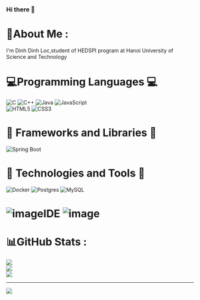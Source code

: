 ### Hi there 👋

# 💫About Me :
I'm Dinh Dinh Loc,student of HEDSPI program at 
Hanoi University of Science and Technology


# 💻Programming Languages 💻
![C](https://img.icons8.com/?size=100&id=shQTXiDQiQVR&format=png&color=000000)
![C++](https://img.icons8.com/?size=100&id=TpULddJc4gTh&format=png&color=000000)
![Java](https://img.icons8.com/?size=100&id=GPfHz0SM85FX&format=png&color=000000)
![JavaScript](https://img.icons8.com/?size=100&id=tGvHBPJaKqEd&format=png&color=000000)
<br/>
![HTML5](https://img.icons8.com/?size=100&id=20909&format=png&color=000000)
![CSS3](https://img.icons8.com/?size=100&id=7gdY5qNXaKC0&format=png&color=000000)



# 🚀 Frameworks and Libraries 🚀
![Spring Boot](https://img.icons8.com/?size=100&id=90519&format=png&color=000000)
<br />
# 🧰 Technologies and Tools 🧰
![Docker](https://img.icons8.com/?size=100&id=qGZRK3KTK57F&format=png&color=000000)
![Postgres](https://img.icons8.com/?size=100&id=38561&format=png&color=000000)
![MySQL](https://img.icons8.com/?size=100&id=UFXRpPFebwa2&format=png&color=000000)
# ![image](https://github.com/user-attachments/assets/2deba424-17e8-4739-ba1c-364ebce354d1)IDE ![image](https://github.com/user-attachments/assets/9d291011-d11c-423a-8e6b-94e31ab98d37)




# 📊GitHub Stats :
![](https://github-readme-stats.vercel.app/api?username=Roku2004&theme=radical&hide_border=false&include_all_commits=true&count_private=false)<br/>
![](https://github-readme-streak-stats.herokuapp.com/?user=Roku2004&theme=radical&hide_border=false)<br/>
![](https://github-readme-stats.vercel.app/api/top-langs/?username=Roku2004&theme=radical&hide_border=false&include_all_commits=true&count_private=false&layout=compact)

---
[![](https://visitcount.itsvg.in/api?id=Roku2004&icon=0&color=0)](https://visitcount.itsvg.in)
